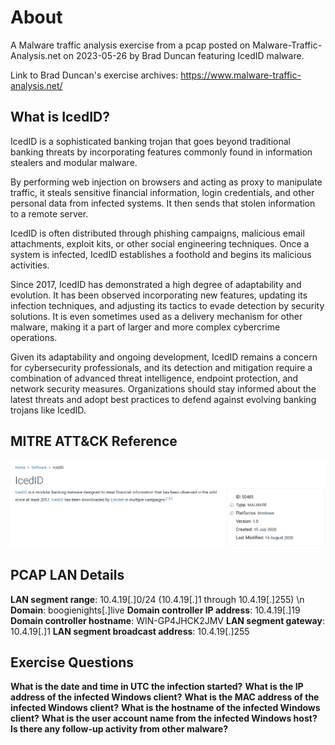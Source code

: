 # About
A Malware traffic analysis exercise from a pcap posted on Malware-Traffic-Analysis.net on 2023-05-26 by Brad Duncan featuring IcedID malware.

Link to Brad Duncan's exercise archives: https://www.malware-traffic-analysis.net/
## What is IcedID?
IcedID is a sophisticated banking trojan that goes beyond traditional banking threats by incorporating features commonly found in information stealers and modular malware.

By performing web injection on browsers and acting as proxy to manipulate traffic, it steals sensitive financial information, login credentials, and other personal data from infected systems. It then sends that stolen information to a remote server.

IcedID is often distributed through phishing campaigns, malicious email attachments, exploit kits, or other social engineering techniques. Once a system is infected, IcedID establishes a foothold and begins its malicious activities.

Since 2017, IcedID has demonstrated a high degree of adaptability and evolution. It has been observed incorporating new features, updating its infection techniques, and adjusting its tactics to evade detection by security solutions. It is even sometimes used as a delivery mechanism for other malware, making it a part of larger and more complex cybercrime operations.

Given its adaptability and ongoing development, IcedID remains a concern for cybersecurity professionals, and its detection and mitigation require a combination of advanced threat intelligence, endpoint protection, and network security measures. Organizations should stay informed about the latest threats and adopt best practices to defend against evolving banking trojans like IcedID.

## MITRE ATT&CK Reference
![](img/IcedID.png)

## PCAP LAN Details 
**LAN segment range**: 10.4.19[.]0/24 (10.4.19[.]1 through 10.4.19[.]255) \n
**Domain**: boogienights[.]live
**Domain controller IP address**: 10.4.19[.]19
**Domain controller hostname**: WIN-GP4JHCK2JMV
**LAN segment gateway**: 10.4.19[.]1
**LAN segment broadcast address**: 10.4.19[.]255

## Exercise Questions
**What is the date and time in UTC the infection started?**
**What is the IP address of the infected Windows client?**
**What is the MAC address of the infected Windows client?**
**What is the hostname of the infected Windows client?**
**What is the user account name from the infected Windows host?**
**Is there any follow-up activity from other malware?**

